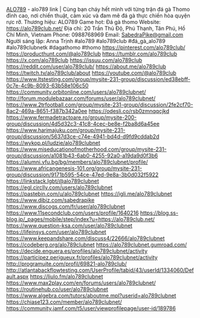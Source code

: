 <a href="https://alo789club.net">ALO789</a> - alo789 link | Cùng bạn cháy hết mình với từng trận đá gà Thomo đỉnh cao, nơi chiến thuật, cảm xúc và đam mê đá gà thực chiến hòa quyện rực rỡ.
Thương hiệu: ALO789
Game hot: Đá gà thomo
Website: https://alo789club.net/
Địa chỉ: 20 Trần Thủ Độ, Phú Thạnh, Tân Phú, Hồ Chí Minh, Vietnam
Phone: 0988768969
Email: SabedraPike@gmail.com
Người sáng lặp: Anna Trịnh
#alo789 #alo789club #đá_gà_alo789 #alo789clubnetk #dagathomo #thomo
https://pinterest.com/alo789club/
https://producthunt.com/@alo789club
https://tumblr.com/alo789club
https://x.com/alo789club
https://issuu.com/alo789club
https://reddit.com/user/alo789club/
https://about.me/alo789club
https://twitch.tv/alo789club/about
https://youtube.com/@alo789club
https://www.ltstesting.com/group/mysite-231-group/discussion/ed38ebff-0c7e-4c9b-8093-63b58e106c50
https://community.orbitonline.com/users/alo789clubnet/
http://forum.modulebazaar.com/forums/user/alo789clubnet/
https://www.2trfootball.com/group/mysite-231-group/discussion/2fe2cf70-8ac2-469a-8651-f387b342a0ee
https://odesli.co/rsb0zmnqqcjkd
https://www.fermadetractoare.ro/group/mysite-200-group/discussion/4d5d32c3-41c8-4cec-be8e-f2ba8d6a45ee
https://www.harimajuku.com/group/mysite-231-group/discussion/5637d3ce-c74e-4941-bd4d-d9fd9cddab2d
https://wykop.pl/ludzie/alo789clubnet
https://www.miseducationofmotherhood.com/group/mysite-231-group/discussion/a1081b43-6ab0-4255-92a0-a19da9d0f3b6
https://alumni.vfu.bg/bg/members/alo789clubnet/profile/
https://www.africangenesis-101.org/group/mysite-231-group/discussion/9171b595-54ce-47ed-9e8a-3b0d032f5922
https://linkstack.lgbt/@alo789clubnet
https://egl.circlly.com/users/alo789clubnet
https://pastebin.com/u/alo789clubnet
https://igli.me/alo789clubnet
https://www.dibiz.com/sabedrapike
https://www.discogs.com/fr/user/alo789clubnet
https://www.11secondclub.com/users/profile/1640216
https://blog.ss-blog.jp/_pages/mobile/step/index?u=https://alo789club.net/
https://www.question-ksa.com/user/alo789clubnet
https://lifeinsys.com/user/alo789clubnet
https://www.keepandshare.com/discuss4/22666/alo789clubnet
https://codeberg.org/alo789clubnet
https://alo789clubnet.gumroad.com/
https://decide.enguera.es/profiles/alo789clubnet/activity
https://participez.perigueux.fr/profiles/alo789clubnet/activity
http://programujte.com/profil/69821-alo789club/
http://atlantabackflowtesting.com/UserProfile/tabid/43/userId/1334060/Default.aspx
https://liulo.fm/alo789clubnet
https://www.max2play.com/en/forums/users/alo789clubnet/
https://routinehub.co/user/alo789clubnet
https://www.algebra.com/tutors/aboutme.mpl?userid=alo789clubnet
https://chiase123.com/member/alo789clubnet/
https://community.jamf.com/t5/user/viewprofilepage/user-id/189786